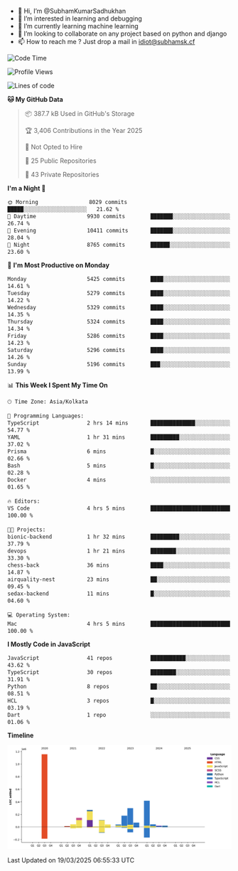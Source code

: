 - 👋 Hi, I’m @SubhamKumarSadhukhan
- 👀 I’m interested in learning and debugging
- 🌱 I’m currently learning machine learning
- 💞️ I’m looking to collaborate on any project based on python and django
- 📫 How to reach me ?
      Just drop a mail in idiot@subhamsk.cf

<!---
SubhamKumarSadhukhan/SubhamKumarSadhukhan is a ✨ special ✨ repository because its `README.md` (this file) appears on your GitHub profile.
You can click the Preview link to take a look at your changes.
--->


<!--START_SECTION:waka-->
![Code Time](http://img.shields.io/badge/Code%20Time-2%2C783%20hrs%2030%20mins-blue)

![Profile Views](http://img.shields.io/badge/Profile%20Views-6-blue)

![Lines of code](https://img.shields.io/badge/From%20Hello%20World%20I%27ve%20Written-2.8%20million%20lines%20of%20code-blue)

**🐱 My GitHub Data** 

> 📦 387.7 kB Used in GitHub's Storage 
 > 
> 🏆 3,406 Contributions in the Year 2025
 > 
> 🚫 Not Opted to Hire
 > 
> 📜 25 Public Repositories 
 > 
> 🔑 43 Private Repositories 
 > 
**I'm a Night 🦉** 

```text
🌞 Morning                8029 commits        █████░░░░░░░░░░░░░░░░░░░░   21.62 % 
🌆 Daytime                9930 commits        ███████░░░░░░░░░░░░░░░░░░   26.74 % 
🌃 Evening                10411 commits       ███████░░░░░░░░░░░░░░░░░░   28.04 % 
🌙 Night                  8765 commits        ██████░░░░░░░░░░░░░░░░░░░   23.60 % 
```
📅 **I'm Most Productive on Monday** 

```text
Monday                   5425 commits        ████░░░░░░░░░░░░░░░░░░░░░   14.61 % 
Tuesday                  5279 commits        ████░░░░░░░░░░░░░░░░░░░░░   14.22 % 
Wednesday                5329 commits        ████░░░░░░░░░░░░░░░░░░░░░   14.35 % 
Thursday                 5324 commits        ████░░░░░░░░░░░░░░░░░░░░░   14.34 % 
Friday                   5286 commits        ████░░░░░░░░░░░░░░░░░░░░░   14.23 % 
Saturday                 5296 commits        ████░░░░░░░░░░░░░░░░░░░░░   14.26 % 
Sunday                   5196 commits        ███░░░░░░░░░░░░░░░░░░░░░░   13.99 % 
```


📊 **This Week I Spent My Time On** 

```text
🕑︎ Time Zone: Asia/Kolkata

💬 Programming Languages: 
TypeScript               2 hrs 14 mins       ██████████████░░░░░░░░░░░   54.77 % 
YAML                     1 hr 31 mins        █████████░░░░░░░░░░░░░░░░   37.02 % 
Prisma                   6 mins              █░░░░░░░░░░░░░░░░░░░░░░░░   02.66 % 
Bash                     5 mins              █░░░░░░░░░░░░░░░░░░░░░░░░   02.28 % 
Docker                   4 mins              ░░░░░░░░░░░░░░░░░░░░░░░░░   01.65 % 

🔥 Editors: 
VS Code                  4 hrs 5 mins        █████████████████████████   100.00 % 

🐱‍💻 Projects: 
bionic-backend           1 hr 32 mins        █████████░░░░░░░░░░░░░░░░   37.79 % 
devops                   1 hr 21 mins        ████████░░░░░░░░░░░░░░░░░   33.30 % 
chess-back               36 mins             ████░░░░░░░░░░░░░░░░░░░░░   14.87 % 
airquality-nest          23 mins             ██░░░░░░░░░░░░░░░░░░░░░░░   09.45 % 
sedax-backend            11 mins             █░░░░░░░░░░░░░░░░░░░░░░░░   04.60 % 

💻 Operating System: 
Mac                      4 hrs 5 mins        █████████████████████████   100.00 % 
```

**I Mostly Code in JavaScript** 

```text
JavaScript               41 repos            ███████████░░░░░░░░░░░░░░   43.62 % 
TypeScript               30 repos            ████████░░░░░░░░░░░░░░░░░   31.91 % 
Python                   8 repos             ██░░░░░░░░░░░░░░░░░░░░░░░   08.51 % 
HCL                      3 repos             █░░░░░░░░░░░░░░░░░░░░░░░░   03.19 % 
Dart                     1 repo              ░░░░░░░░░░░░░░░░░░░░░░░░░   01.06 % 
```



**Timeline**

![Lines of Code chart](https://raw.githubusercontent.com/SubhamKumarSadhukhan/SubhamKumarSadhukhan/main/assets/bar_graph.png)


 Last Updated on 19/03/2025 06:55:33 UTC
<!--END_SECTION:waka-->
